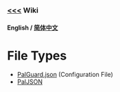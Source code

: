 ### [<<<](../README.md) Wiki

#### English / [简体中文](./README_ZH_CN.md)

# File Types
- [PalGuard.json](./PalGuard%20Config.md) (Configuration File)
- [PalJSON](PalJSON.md)
